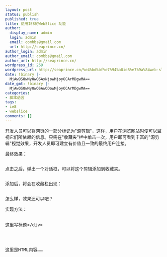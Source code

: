 ```yaml
---
layout: post
status: publish
published: true
title: 使用IE8的WebSlice 功能
author:
  display_name: admin
  login: admin
  email: combbs@gmail.com
  url: http://seaprince.cn/
author_login: admin
author_email: combbs@gmail.com
author_url: http://seaprince.cn/
wordpress_id: 259
wordpress_url: http://seaprince.cn/%e4%bd%bf%e7%94%a8ie8%e7%9a%84web-slice-%e5%8a%9f%e8%83%bd/
date: !binary |-
  MjAwOS0wNy0wOSAxNjowMjoyOCArMDgwMA==
date_gmt: !binary |-
  MjAwOS0wNy0wOSAwODowMjoyOCArMDgwMA==
categories:
- 脚本语言
tags:
- ie8
- webslice
comments: []
---
```

<p>开发人员可以将网页的一部分标记为"源剪辑"，这样，用户在浏览网站时便可以监视它们所依赖的信息。只需在"收藏夹"栏中单击一次，用户即可看到丰富的"源剪辑"视觉效果，开发人员即可建立有价值且一致的最终用户连接。</p>
<p>最终效果：</p>
<p><img src="http:&#47;&#47;blog.eaxi.com&#47;wp-content&#47;uploads&#47;2009&#47;07&#47;070909_0802_IE8WebSlice1.png" alt="" &#47;></p>
<p>点击<img src="http:&#47;&#47;blog.eaxi.com&#47;wp-content&#47;uploads&#47;2009&#47;07&#47;070909_0802_IE8WebSlice2.png" alt="" &#47;>之后，弹出一个对话框，可以将这个剪辑添加到收藏夹。</p>
<p><img src="http:&#47;&#47;blog.eaxi.com&#47;wp-content&#47;uploads&#47;2009&#47;07&#47;070909_0802_IE8WebSlice3.png" alt="" &#47;></p>
<p>添加后，将会在收藏栏出现：</p>
<p><img src="http:&#47;&#47;blog.eaxi.com&#47;wp-content&#47;uploads&#47;2009&#47;07&#47;070909_0802_IE8WebSlice4.png" alt="" &#47;></p>
<p>怎么样，效果还可以吧？</p>
<p>实现方法：</p>
<pre lang="php">
<div class="hslice" id="randomposts">
<div class="entry-title">这里写标题<&#47;div></p>
<div class="entry-content">
<p>这里是HTML内容&hellip;&hellip;</p>
<p><a style="display:none;" rel="feedurl" href="RSS地址">RSS名字<&#47;a></p>
<p><&#47;div></p>
<p><&#47;div><&#47;pre></p>
<p>大概结构就是这样，里边的内容要你自己去仔细填充哈！</p>
